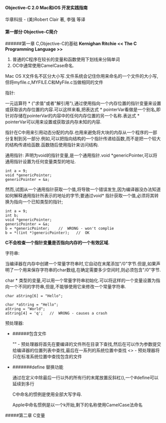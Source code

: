 #### Objective-C 2.0 Mac和iOS 开发实践指南

华章科技 - (美)Robert Clair 著, 李强 等译

#### 第一部分 Objective-C简介
######第一章 C,Objective-C的基础
**Kernighan Ritchie << The C Programming Language >>**

1. 普通的C程序在较长的变量和函数使用下划线来分隔单词
2. OC中通常使用CamelCase命名.

Mac OS X文件名不区分大小写.文件系统会记住你用来命名的一个文件的大小写,但将myfile.c,MYFILE.C和MyFile.c当做相同的文件

指针:

一元运算符 * ("求值"或者"解引用"),通过使用指向一个内存位置的指针变量来设置或获取该内存位置的内容.可以这样来看,把表达式 * pointerVar看做是一个别名,即针对存储在pointerVar的内容中的任何内存位置的另一个名称.表达式 * pointerVar可以用来设置或获取该内存未知的内容.

指针在C中用来引用动态分配的内存.也用来避免将大块的内存从一个程序的一部分复制到另一部分.例如,可以把指向结构的一个指针传递给函数,而不是把一个较大的结构传递给函数.函数随后使用指针来访问结构.

通用指针:
声明为void的指针变量,是一个通用指针.void *genericPointer,可以将通用指针设置为任何变量类型的地址.

```
int a = 9;
void *genericPointer;
genericPointer = &a;
```
然而,试图从一个通用指针获取一个值,将导致一个错误发生,因为编译器没办法知道如何解释通用指针所表示的地址的字节;要通过void* 指针获取一个值,必须将其转换为指向一个已知类型的指针;

```
int a = 9;
int b;
void *genericPointer;
genericPointer = &a;
b = *genericPointer;	//	WRONG - won't complie
b = *((int *)genericPointer);	//	OK
```
**C不会检查一个指针变量是否指向内存的一个有效区域.**

字符串:

当编译器在内存中创建一个常量字符串时,它自动在末尾添加"/0"字节.但是,如果声明了一个用来保存字符串的char数组,在确定需要多少空间时,则必须包含"/0"字节.

char * 类型的变量,可以用一个常量字符串初始化.可以将这样的一个变量设置为指向一个不同的字符串,但是,不能够使用它来修改一个常量字符串.

```
char aString[6] = "Hello";

char *aString = "Hello";
aString = "World";
aString[4] = 'q';	//	WRONG - causes a crash
```
预处理器:

- ######包含文件
	
	"" - 预处理器将首先在要编译的文件所在目录下查找,然后在可以作为参数提交给编译器的位置列表中查找,最后在一系列的系统位置中查找
	<> - 预处理器将只在标准系统位置中查找包含的文件
- #######define
	替换功能
	
	通过在定义中除最后一行以外的所有行的末尾放置反斜杠(\),一个#define可以延续到多行
	
	C中命名的惯例是使用全部大写字母.
	
	Apple中命名惯例是以一个k开始,剩下的名称使用CamelCase法命名
	
#####第二章 C变量

	


 


